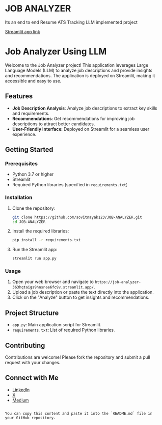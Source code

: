 # JOB ANALYZER
Its an end to end Resume ATS Tracking LLM implemented project

[Streamlit app link](https://job-analyzer-363hqtaigs9hnsnee6fc9v.streamlit.app/)

# Job Analyzer Using LLM

Welcome to the Job Analyzer project! This application leverages Large Language Models (LLM) to analyze job descriptions and provide insights and recommendations. The application is deployed on Streamlit, making it accessible and easy to use.

## Features

- **Job Description Analysis**: Analyze job descriptions to extract key skills and requirements.
- **Recommendations**: Get recommendations for improving job descriptions to attract better candidates.
- **User-Friendly Interface**: Deployed on Streamlit for a seamless user experience.

## Getting Started

### Prerequisites

- Python 3.7 or higher
- Streamlit
- Required Python libraries (specified in `requirements.txt`)

### Installation

1. Clone the repository:
   ```sh
   git clone https://github.com/sovitnayak123/JOB-ANALYZER.git
   cd JOB-ANALYZER
   ```

2. Install the required libraries:
   ```sh
   pip install -r requirements.txt
   ```

3. Run the Streamlit app:
   ```sh
   streamlit run app.py
   ```

### Usage

1. Open your web browser and navigate to `https://job-analyzer-363hqtaigs9hnsnee6fc9v.streamlit.app/`.
2. Upload a job description or paste the text directly into the application.
3. Click on the "Analyze" button to get insights and recommendations.

## Project Structure

- `app.py`: Main application script for Streamlit.
- `requirements.txt`: List of required Python libraries.

## Contributing

Contributions are welcome! Please fork the repository and submit a pull request with your changes.

## Connect with Me

- [LinkedIn](https://www.linkedin.com/in/sovitnayak/)
- [X ](https://twitter.com/sovitnayak23)
- [Medium](https://sovit2017nayak.medium.com/)
```

You can copy this content and paste it into the `README.md` file in your GitHub repository.



